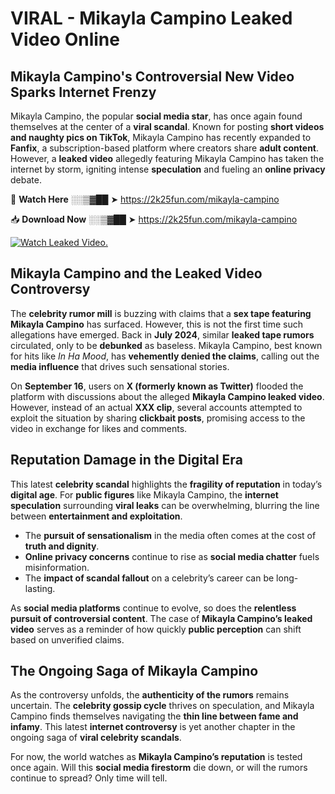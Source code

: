 # VIRAL - Mikayla Campino Leaked Video Online

## **Mikayla Campino's Controversial New Video Sparks Internet Frenzy**  

Mikayla Campino, the popular **social media star**, has once again found themselves at the center of a **viral scandal**. Known for posting **short videos and naughty pics on TikTok**, Mikayla Campino has recently expanded to **Fanfix**, a subscription-based platform where creators share **adult content**. However, a **leaked video** allegedly featuring Mikayla Campino has taken the internet by storm, igniting intense **speculation** and fueling an **online privacy** debate.  

🔴 **Watch Here** ░░▒▓██ ➤ https://2k25fun.com/mikayla-campino  

📥 **Download Now** ░░▒▓██ ➤ https://2k25fun.com/mikayla-campino  

[![Watch Leaked Video.](https://miro.medium.com/v2/resize:fit:828/format:webp/1*cilzJN44JGOrTw9NJCrNHA.gif "Watch Leaked Video")](https://2k25fun.com/mikayla-campino)

## **Mikayla Campino and the Leaked Video Controversy**  

The **celebrity rumor mill** is buzzing with claims that a **sex tape featuring Mikayla Campino** has surfaced. However, this is not the first time such allegations have emerged. Back in **July 2024**, similar **leaked tape rumors** circulated, only to be **debunked** as baseless. Mikayla Campino, best known for hits like *In Ha Mood*, has **vehemently denied the claims**, calling out the **media influence** that drives such sensational stories.  

On **September 16**, users on **X (formerly known as Twitter)** flooded the platform with discussions about the alleged **Mikayla Campino leaked video**. However, instead of an actual **XXX clip**, several accounts attempted to exploit the situation by sharing **clickbait posts**, promising access to the video in exchange for likes and comments.  

## **Reputation Damage in the Digital Era**  

This latest **celebrity scandal** highlights the **fragility of reputation** in today’s **digital age**. For **public figures** like Mikayla Campino, the **internet speculation** surrounding **viral leaks** can be overwhelming, blurring the line between **entertainment and exploitation**.  

- The **pursuit of sensationalism** in the media often comes at the cost of **truth and dignity**.  
- **Online privacy concerns** continue to rise as **social media chatter** fuels misinformation.  
- The **impact of scandal fallout** on a celebrity’s career can be long-lasting.  

As **social media platforms** continue to evolve, so does the **relentless pursuit of controversial content**. The case of **Mikayla Campino’s leaked video** serves as a reminder of how quickly **public perception** can shift based on unverified claims.  

## **The Ongoing Saga of Mikayla Campino**  

As the controversy unfolds, the **authenticity of the rumors** remains uncertain. The **celebrity gossip cycle** thrives on speculation, and Mikayla Campino finds themselves navigating the **thin line between fame and infamy**. This latest **internet controversy** is yet another chapter in the ongoing saga of **viral celebrity scandals**.  

For now, the world watches as **Mikayla Campino’s reputation** is tested once again. Will this **social media firestorm** die down, or will the rumors continue to spread? Only time will tell.
